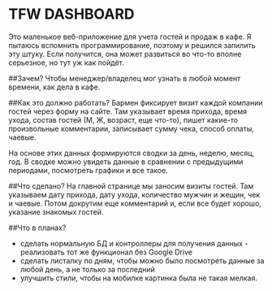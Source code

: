 # TFW DASHBOARD
Это маленькое веб-приложение для учета гостей и продаж в кафе.
Я пытаюсь вспомнить программирование, поэтому и решился запилить эту штуку.
Если получится, она может развиться во что-то вполне серьезное, но тут уж как пойдёт.

##Зачем?
Чтобы менеджер/владелец мог узнать в любой момент времени, как дела в кафе.

##Как это должно работать?
Бармен фиксирует визит каждой компании гостей через форму на сайте. Там указывает время прихода, время ухода, состав гостей (М, Ж, возраст, еще что-то), пишет какие-то произвольные комментарии, записывает сумму чека, способ оплаты, чаевые.

На основе этих данных формируются сводки за день, неделю, месяц, год.
В сводке можно увидеть данные в сравнении с предыдущими периодами, посмотреть графики и все такое.

##Что сделано?
На главной странице мы заносим визиты гостей. Там указываем дату прихода, дату ухода, количество мужчин и жещин, чек и чаевые. Потом докрутим еще комментарий и, если все будет хорошо, указание знакомых гостей.

##Что в планах?
* сделать нормальную БД и контроллеры для получения данных - реализовать тот же функционал без Google Drive
* сделать листалку по дням, чтобы можно было посмотреть данные за любой день, а не только за последний
* улучшить стили, чтобы на мобилке картинка была не такая мелкая.
